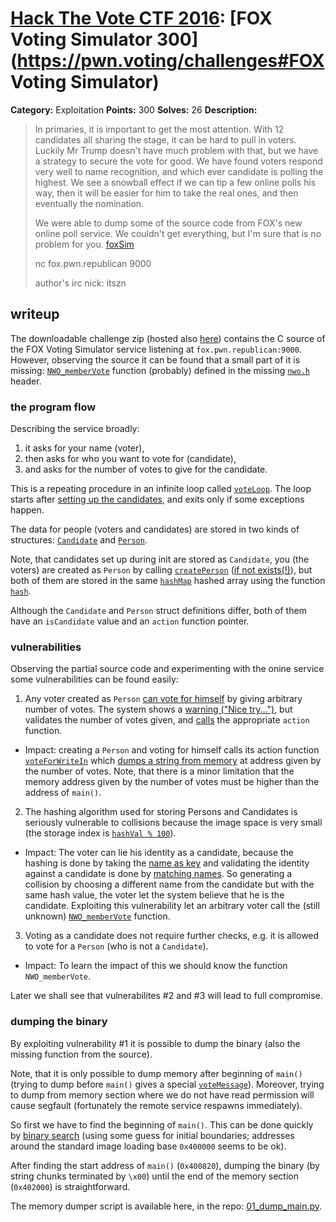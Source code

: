 # [Hack The Vote CTF 2016](https://pwn.voting): [FOX Voting Simulator 300](https://pwn.voting/challenges#FOX Voting Simulator)

**Category:** Exploitation
**Points:** 300
**Solves:** 26
**Description:**

> In primaries, it is important to get the most attention. With 12 candidates all sharing the stage, it can be hard to pull in voters. Luckily Mr Trump doesn't have much problem with that, but we have a strategy to secure the vote for good. We have found voters respond very well to name recognition, and which ever candidate is polling the highest. We see a snowball effect if we can tip a few online polls his way, then it will be easier for him to take the real ones, and then eventually the nomination.
>
> We were able to dump some of the source code from FOX's new online poll service. We couldn't get everything, but I'm sure that is no problem for you.
> [foxSim](https://s3.amazonaws.com/hackthevote/foxSim.7d62303c1c88beb1c9b59e49422d4eadce93e3daa42b7c6fb50248103ae69a2f.zip)
>
> nc fox.pwn.republican 9000
> 
> author's irc nick: itszn


## writeup

The downloadable challenge zip (hosted also
[here](./foxSim.7d62303c1c88beb1c9b59e49422d4eadce93e3daa42b7c6fb50248103ae69a2f.zip))
contains the C source of the FOX Voting Simulator service
listening at `fox.pwn.republican:9000`. However, observing the source it can be
found that a small part of it is missing: [`NWO_memberVote`](./foxSim/foxSim.c#L61) function (probably) defined in the missing [`nwo.h`](./foxSim/foxSim.c#L6) header.


### the program flow

Describing the service broadly:

1. it asks for your name (voter),
2. then asks for who you want to vote for (candidate),
3. and asks for the number of votes to give for the candidate.

This is a repeating procedure in an infinite loop called
[`voteLoop`](./foxSim/foxSim.c#L117-L160). The loop starts
after [setting up the candidates](./foxSim/foxSim.c#L164-L167),
and exits only if some exceptions happen.

The data for people (voters and candidates) are stored in
two kinds of structures:
[`Candidate`](./foxSim/fox.h#L4-L12) and
[`Person`](./foxSim/fox.h#L14-L19).

Note, that candidates set up during init are stored as `Candidate`,
you (the voters) are created as `Person`
by calling [`createPerson`](./foxSim/foxSim.c#L99-L107)
([if not exists(!)](./foxSim/foxSim.c#L135-L142)),
but both of them are stored in the same
[`hashMap`](./foxSim/foxSim.c#L31) hashed array using the
function [`hash`](./foxSim/foxSim.c#L11-L24).

Although the `Candidate` and `Person` struct definitions differ,
both of them have an `isCandidate` value and an `action`
function pointer.


### vulnerabilities

Observing the partial source code and experimenting with the
onine service some vulnerabilities can be found easily:

1. Any voter created as `Person`
[can vote for himself](./foxSim/foxSim.c#L63-L65) by giving arbitrary
number of votes. The system shows a
[warning ("Nice try...")](./foxSim/foxSim.c#L64), but
validates the number of votes given, and
[calls](./foxSim/foxSim.c#L83) the appropriate `action` function.
 * Impact: creating a `Person` and voting for himself calls
 its action function
 [`voteForWriteIn`](./foxSim/foxSim.c#L50-L56)
 which [dumps a string from memory](./foxSim/foxSim.c#L54)
 at address given by the number of votes. Note, that there
 is a minor limitation that the memory address given
 by the number of votes must be higher than the address of `main()`.
2. The hashing algorithm used for storing Persons and Candidates
is seriously vulnerable to collisions because the image space is
very small (the storage index is [`hashVal % 100`](./foxSim/foxSim.c#L36)).
 * Impact: The voter can lie his identity as a candidate, because
 the hashing is done by taking the
 [name as key](./foxSim/foxSim.c#L33-L42) and validating
 the identity against a candidate is done by
 [matching names](./foxSim/foxSim.c#L129-L134).
 So generating a collision by choosing a different name
 from the candidate but with the same hash value, the voter
 let the system believe that he is the candidate.
 Exploiting this vulnerability let an arbitrary voter
 call the (still unknown) [`NWO_memberVote`](./foxSim/foxSim.c#L60-L62)
 function.
3. Voting as a candidate does not require further checks,
e.g. it is allowed to vote for a `Person` (who is not a `Candidate`).
 * Impact: To learn the impact of this we should know the
 function `NWO_memberVote`.

Later we shall see that vulnerabilites #2 and #3 will lead to
full compromise.


### dumping the binary

By exploiting vulnerability #1 it is possible to dump the
binary (also the missing function from the source).

Note, that it is only possible to dump memory after beginning
of `main()` (trying to dump before `main()` gives a special
[`voteMessage`](./foxSim/foxSim.c#L51-L52)).
Moreover, trying to dump from memory section
where we do not have read permission will cause segfault
(fortunately the remote service respawns immediately).

So first we have to find the beginning of `main()`. This
can be done quickly by
[binary search](https://en.wikipedia.org/wiki/Binary_search_algorithm)
(using some guess for initial boundaries; addresses
around the standard image loading base `0x400000` seems to be ok).

After finding the start address of `main()` (`0x400820`), dumping the
binary (by string chunks terminated by `\x00`) until the end of
the memory section (`0x402000`) is straightforward.

The memory dumper script is available here, in the repo:
[01_dump_main.py](./01_dump_main.py).
